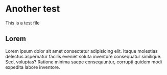 # Another test
This is a test file
## Lorem
Lorem ipsum dolor sit amet consectetur adipisicing elit. Itaque molestias delectus aspernatur facilis eveniet soluta inventore consequatur similique. Sed, voluptas? Ratione minima saepe consequuntur, corrupti quidem modi expedita labore inventore.
